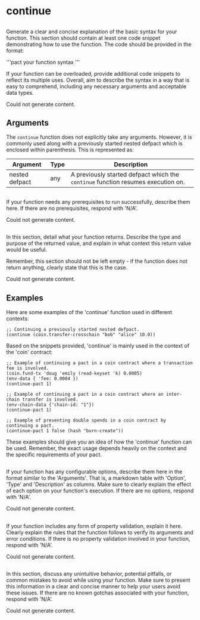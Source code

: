# continue

## 
Generate a clear and concise explanation of the basic syntax for your function. This section should contain at least one code snippet demonstrating how to use the function. The code should be provided in the format: 

'''pact
your function syntax
'''

If your function can be overloaded, provide additional code snippets to reflect its multiple uses. Overall, aim to describe the syntax in a way that is easy to comprehend, including any necessary arguments and acceptable data types.


Could not generate content.
## Arguments

The `continue` function does not explicitly take any arguments. However, it is commonly used along with a previously started nested defpact which is enclosed within parenthesis. This is represented as:

| Argument | Type | Description |
| -------- | ---- | ----------- |
| nested defpact | any | A previously started defpact which the `continue` function resumes execution on. |

## 
If your function needs any prerequisites to run successfully, describe them here. If there are no prerequisites, respond with 'N/A'.


Could not generate content.
## 
In this section, detail what your function returns. Describe the type and purpose of the returned value, and explain in what context this return value would be useful. 

Remember, this section should not be left empty - if the function does not return anything, clearly state that this is the case.


Could not generate content.
## Examples

Here are some examples of the 'continue' function used in different contexts:

```pact
;; Continuing a previously started nested defpact.
(continue (coin.transfer-crosschain "bob" "alice" 10.0))
```

Based on the snippets provided, 'continue' is mainly used in the context of the 'coin' contract:

```pact
;; Example of continuing a pact in a coin contract where a transaction fee is involved.
(coin.fund-tx 'doug 'emily (read-keyset 'k) 0.0005)
(env-data { 'fee: 0.0004 })
(continue-pact 1)
```

```pact
;; Example of continuing a pact in a coin contract where an inter-chain transfer is involved.
(env-chain-data {'chain-id: "1"})
(continue-pact 1)
```

```pact
;; Example of preventing double spends in a coin contract by continuing a pact.
(continue-pact 1 false (hash "burn-create"))
```

These examples should give you an idea of how the 'continue' function can be used. Remember, the exact usage depends heavily on the context and the specific requirements of your pact.

## 
If your function has any configurable options, describe them here in the format similar to the 'Arguments'. That is, a markdown table with 'Option', 'Type' and 'Description' as columns. Make sure to clearly explain the effect of each option on your function's execution. If there are no options, respond with 'N/A'.


Could not generate content.
## 
If your function includes any form of property validation, explain it here. Clearly explain the rules that the function follows to verify its arguments and error conditions. If there is no property validation involved in your function, respond with 'N/A'.


Could not generate content.
## 
In this section, discuss any unintuitive behavior, potential pitfalls, or common mistakes to avoid while using your function. Make sure to present this information in a clear and concise manner to help your users avoid these issues. If there are no known gotchas associated with your function, respond with 'N/A'.


Could not generate content.
